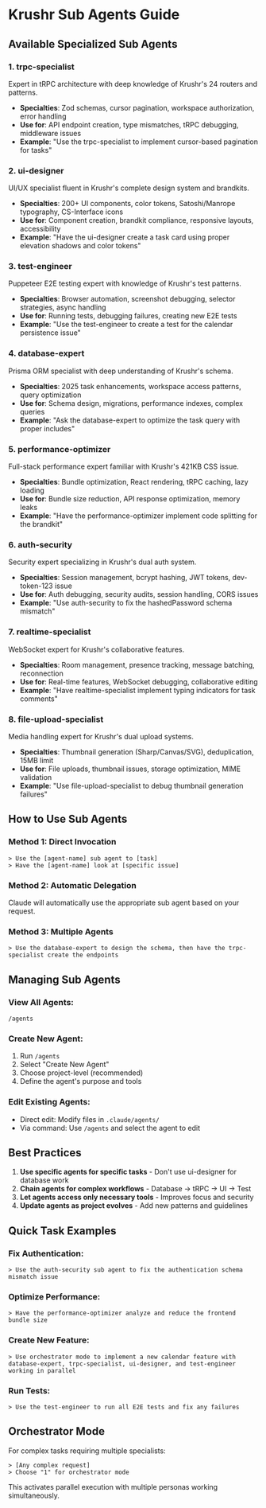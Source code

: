 # Krushr Sub Agents Guide

## Available Specialized Sub Agents

### 1. **trpc-specialist**
Expert in tRPC architecture with deep knowledge of Krushr's 24 routers and patterns.
- **Specialties**: Zod schemas, cursor pagination, workspace authorization, error handling
- **Use for**: API endpoint creation, type mismatches, tRPC debugging, middleware issues
- **Example**: "Use the trpc-specialist to implement cursor-based pagination for tasks"

### 2. **ui-designer**
UI/UX specialist fluent in Krushr's complete design system and brandkits.
- **Specialties**: 200+ UI components, color tokens, Satoshi/Manrope typography, CS-Interface icons
- **Use for**: Component creation, brandkit compliance, responsive layouts, accessibility
- **Example**: "Have the ui-designer create a task card using proper elevation shadows and color tokens"

### 3. **test-engineer**
Puppeteer E2E testing expert with knowledge of Krushr's test patterns.
- **Specialties**: Browser automation, screenshot debugging, selector strategies, async handling
- **Use for**: Running tests, debugging failures, creating new E2E tests
- **Example**: "Use the test-engineer to create a test for the calendar persistence issue"

### 4. **database-expert**
Prisma ORM specialist with deep understanding of Krushr's schema.
- **Specialties**: 2025 task enhancements, workspace access patterns, query optimization
- **Use for**: Schema design, migrations, performance indexes, complex queries
- **Example**: "Ask the database-expert to optimize the task query with proper includes"

### 5. **performance-optimizer**
Full-stack performance expert familiar with Krushr's 421KB CSS issue.
- **Specialties**: Bundle optimization, React rendering, tRPC caching, lazy loading
- **Use for**: Bundle size reduction, API response optimization, memory leaks
- **Example**: "Have the performance-optimizer implement code splitting for the brandkit"

### 6. **auth-security**
Security expert specializing in Krushr's dual auth system.
- **Specialties**: Session management, bcrypt hashing, JWT tokens, dev-token-123 issue
- **Use for**: Auth debugging, security audits, session handling, CORS issues
- **Example**: "Use auth-security to fix the hashedPassword schema mismatch"

### 7. **realtime-specialist**
WebSocket expert for Krushr's collaborative features.
- **Specialties**: Room management, presence tracking, message batching, reconnection
- **Use for**: Real-time features, WebSocket debugging, collaborative editing
- **Example**: "Have realtime-specialist implement typing indicators for task comments"

### 8. **file-upload-specialist**
Media handling expert for Krushr's dual upload systems.
- **Specialties**: Thumbnail generation (Sharp/Canvas/SVG), deduplication, 15MB limit
- **Use for**: File uploads, thumbnail issues, storage optimization, MIME validation
- **Example**: "Use file-upload-specialist to debug thumbnail generation failures"

## How to Use Sub Agents

### Method 1: Direct Invocation
```
> Use the [agent-name] sub agent to [task]
> Have the [agent-name] look at [specific issue]
```

### Method 2: Automatic Delegation
Claude will automatically use the appropriate sub agent based on your request.

### Method 3: Multiple Agents
```
> Use the database-expert to design the schema, then have the trpc-specialist create the endpoints
```

## Managing Sub Agents

### View All Agents:
```
/agents
```

### Create New Agent:
1. Run `/agents`
2. Select "Create New Agent"
3. Choose project-level (recommended)
4. Define the agent's purpose and tools

### Edit Existing Agents:
- Direct edit: Modify files in `.claude/agents/`
- Via command: Use `/agents` and select the agent to edit

## Best Practices

1. **Use specific agents for specific tasks** - Don't use ui-designer for database work
2. **Chain agents for complex workflows** - Database → tRPC → UI → Test
3. **Let agents access only necessary tools** - Improves focus and security
4. **Update agents as project evolves** - Add new patterns and guidelines

## Quick Task Examples

### Fix Authentication:
```
> Use the auth-security sub agent to fix the authentication schema mismatch issue
```

### Optimize Performance:
```
> Have the performance-optimizer analyze and reduce the frontend bundle size
```

### Create New Feature:
```
> Use orchestrator mode to implement a new calendar feature with database-expert, trpc-specialist, ui-designer, and test-engineer working in parallel
```

### Run Tests:
```
> Use the test-engineer to run all E2E tests and fix any failures
```

## Orchestrator Mode

For complex tasks requiring multiple specialists:
```
> [Any complex request]
> Choose "1" for orchestrator mode
```

This activates parallel execution with multiple personas working simultaneously.